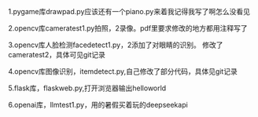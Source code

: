 1.pygame库drawpad.py应该还有一个piano.py来着我记得我写了啊怎么没看见

2.opencv库cameratest1.py拍照，2录像。pdf里要求修改的地方都用注释写了

3.opencv库人脸检测facedetect1.py，2添加了对眼睛的识别。 修改了cameratest2，具体可见git记录

4.opencv库图像识别，itemdetect.py,自己修改了部分代码，具体见git记录

5.flask库，flaskweb.py,打开浏览器输出helloworld

6.openai库，llmtest1.py，用的暑假买着玩的deepseekapi

